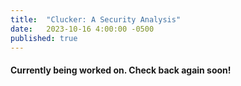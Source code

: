 ```yaml
---
title:  "Clucker: A Security Analysis"
date:   2023-10-16 4:00:00 -0500
published: true
---
```


#### Currently being worked on. Check back again soon!

